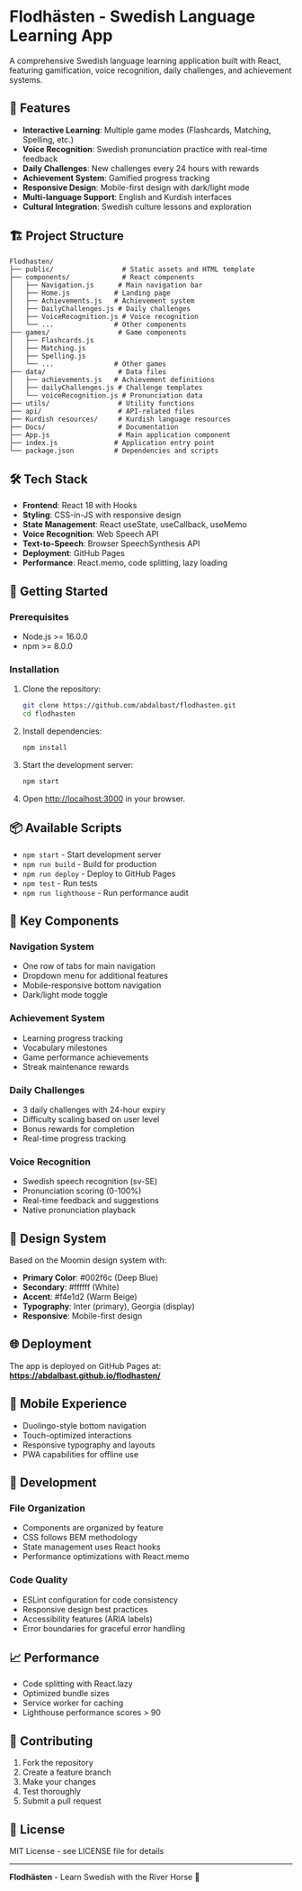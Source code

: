 # Flodhästen - Swedish Language Learning App

A comprehensive Swedish language learning application built with React, featuring gamification, voice recognition, daily challenges, and achievement systems.

## 🚀 Features

- **Interactive Learning**: Multiple game modes (Flashcards, Matching, Spelling, etc.)
- **Voice Recognition**: Swedish pronunciation practice with real-time feedback
- **Daily Challenges**: New challenges every 24 hours with rewards
- **Achievement System**: Gamified progress tracking
- **Responsive Design**: Mobile-first design with dark/light mode
- **Multi-language Support**: English and Kurdish interfaces
- **Cultural Integration**: Swedish culture lessons and exploration

## 🏗️ Project Structure

```
Flodhasten/
├── public/                 # Static assets and HTML template
├── components/             # React components
│   ├── Navigation.js      # Main navigation bar
│   ├── Home.js           # Landing page
│   ├── Achievements.js   # Achievement system
│   ├── DailyChallenges.js # Daily challenges
│   ├── VoiceRecognition.js # Voice recognition
│   └── ...               # Other components
├── games/                 # Game components
│   ├── Flashcards.js
│   ├── Matching.js
│   ├── Spelling.js
│   └── ...               # Other games
├── data/                  # Data files
│   ├── achievements.js   # Achievement definitions
│   ├── dailyChallenges.js # Challenge templates
│   └── voiceRecognition.js # Pronunciation data
├── utils/                 # Utility functions
├── api/                   # API-related files
├── Kurdish resources/     # Kurdish language resources
├── Docs/                  # Documentation
├── App.js                 # Main application component
├── index.js              # Application entry point
└── package.json          # Dependencies and scripts
```

## 🛠️ Tech Stack

- **Frontend**: React 18 with Hooks
- **Styling**: CSS-in-JS with responsive design
- **State Management**: React useState, useCallback, useMemo
- **Voice Recognition**: Web Speech API
- **Text-to-Speech**: Browser SpeechSynthesis API
- **Deployment**: GitHub Pages
- **Performance**: React.memo, code splitting, lazy loading

## 🚀 Getting Started

### Prerequisites
- Node.js >= 16.0.0
- npm >= 8.0.0

### Installation
1. Clone the repository:
   ```bash
   git clone https://github.com/abdalbast/flodhasten.git
   cd flodhasten
   ```

2. Install dependencies:
   ```bash
   npm install
   ```

3. Start the development server:
   ```bash
   npm start
   ```

4. Open [http://localhost:3000](http://localhost:3000) in your browser.

## 📦 Available Scripts

- `npm start` - Start development server
- `npm run build` - Build for production
- `npm run deploy` - Deploy to GitHub Pages
- `npm test` - Run tests
- `npm run lighthouse` - Run performance audit

## 🎯 Key Components

### Navigation System
- One row of tabs for main navigation
- Dropdown menu for additional features
- Mobile-responsive bottom navigation
- Dark/light mode toggle

### Achievement System
- Learning progress tracking
- Vocabulary milestones
- Game performance achievements
- Streak maintenance rewards

### Daily Challenges
- 3 daily challenges with 24-hour expiry
- Difficulty scaling based on user level
- Bonus rewards for completion
- Real-time progress tracking

### Voice Recognition
- Swedish speech recognition (sv-SE)
- Pronunciation scoring (0-100%)
- Real-time feedback and suggestions
- Native pronunciation playback

## 🎨 Design System

Based on the Moomin design system with:
- **Primary Color**: #002f6c (Deep Blue)
- **Secondary**: #ffffff (White)
- **Accent**: #f4e1d2 (Warm Beige)
- **Typography**: Inter (primary), Georgia (display)
- **Responsive**: Mobile-first design

## 🌐 Deployment

The app is deployed on GitHub Pages at:
**https://abdalbast.github.io/flodhasten/**

## 📱 Mobile Experience

- Duolingo-style bottom navigation
- Touch-optimized interactions
- Responsive typography and layouts
- PWA capabilities for offline use

## 🔧 Development

### File Organization
- Components are organized by feature
- CSS follows BEM methodology
- State management uses React hooks
- Performance optimizations with React.memo

### Code Quality
- ESLint configuration for code consistency
- Responsive design best practices
- Accessibility features (ARIA labels)
- Error boundaries for graceful error handling

## 📈 Performance

- Code splitting with React.lazy
- Optimized bundle sizes
- Service worker for caching
- Lighthouse performance scores > 90

## 🤝 Contributing

1. Fork the repository
2. Create a feature branch
3. Make your changes
4. Test thoroughly
5. Submit a pull request

## 📄 License

MIT License - see LICENSE file for details

---

**Flodhästen** - Learn Swedish with the River Horse 🦛 